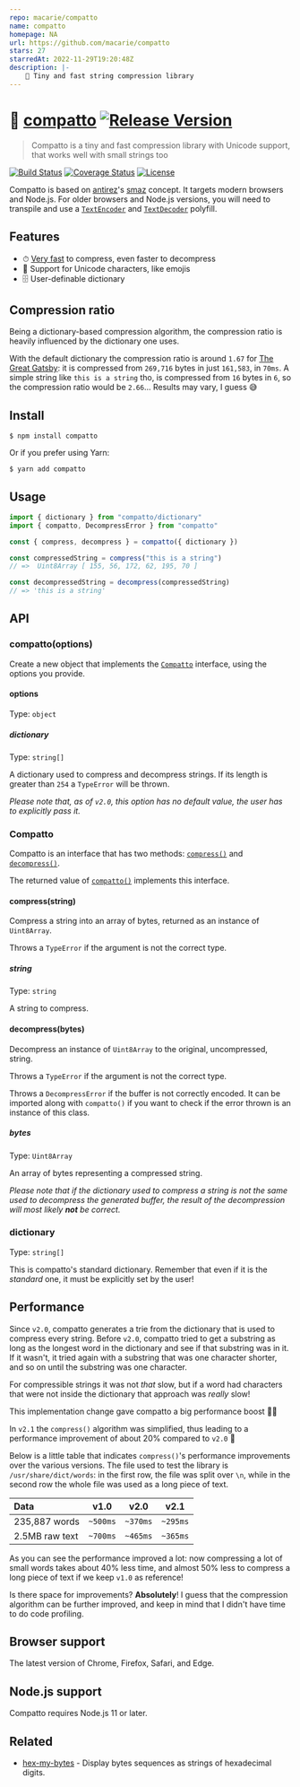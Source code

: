 ```yaml
---
repo: macarie/compatto
name: compatto
homepage: NA
url: https://github.com/macarie/compatto
stars: 27
starredAt: 2022-11-29T19:20:48Z
description: |-
    📮 Tiny and fast string compression library
---
```


# 📮 [compatto](https://github.com/macarie/compatto) [![Release Version](https://img.shields.io/npm/v/compatto.svg?label=&color=0080FF)](https://www.npmjs.com/package/compatto)

> Compatto is a tiny and fast compression library with Unicode support, that works well with small strings too

[![Build Status](https://img.shields.io/travis/com/macarie/compatto)](https://travis-ci.com/macarie/compatto) [![Coverage Status](https://img.shields.io/codecov/c/github/macarie/compatto)](https://codecov.io/gh/macarie/compatto/)
[![License](https://img.shields.io/npm/l/compatto?color=42cdad)](https://github.com/macarie/compatto/blob/master/license)

Compatto is based on [antirez](https://github.com/antirez/)'s [smaz](https://github.com/antirez/smaz) concept. It targets modern browsers and Node.js. For older browsers and Node.js versions, you will need to transpile and use a [`TextEncoder`](https://developer.mozilla.org/en-US/docs/Web/API/TextEncoder) and [`TextDecoder`](https://developer.mozilla.org/en-US/docs/Web/API/TextDecoder) polyfill.

## Features

- ⏱ [Very fast](#performance) to compress, even faster to decompress
- 🍯 Support for Unicode characters, like emojis
- 🗄 User-definable dictionary

## Compression ratio

Being a dictionary-based compression algorithm, the compression ratio is heavily influenced by the dictionary one uses.

With the default dictionary the compression ratio is around `1.67` for [The Great Gatsby](http://gutenberg.net.au/ebooks02/0200041.txt): it is compressed from `269,716` bytes in just `161,583`, in `70ms`. A simple string like `this is a string` tho, is compressed from `16` bytes in `6`, so the compression ratio would be `2.66`... Results may vary, I guess 😅

## Install

```console
$ npm install compatto
```

Or if you prefer using Yarn:

```console
$ yarn add compatto
```

## Usage

```javascript
import { dictionary } from "compatto/dictionary"
import { compatto, DecompressError } from "compatto"

const { compress, decompress } = compatto({ dictionary })

const compressedString = compress("this is a string")
// =>  Uint8Array [ 155, 56, 172, 62, 195, 70 ]

const decompressedString = decompress(compressedString)
// => 'this is a string'
```

## API

### compatto(options)

Create a new object that implements the [`Compatto`](#compatto) interface, using the options you provide.

#### options

Type: `object`

##### dictionary

Type: `string[]`

A dictionary used to compress and decompress strings. If its length is greater than `254` a `TypeError` will be thrown.

_Please note that, as of `v2.0`, this option has no default value, the user has to explicitly pass it._

### Compatto

Compatto is an interface that has two methods: [`compress()`](#compressstring) and [`decompress()`](#decompressbytes).

The returned value of [`compatto()`](#compattooptions) implements this interface.

#### compress(string)

Compress a string into an array of bytes, returned as an instance of `Uint8Array`.

Throws a `TypeError` if the argument is not the correct type.

##### string

Type: `string`

A string to compress.

#### decompress(bytes)

Decompress an instance of `Uint8Array` to the original, uncompressed, string.

Throws a `TypeError` if the argument is not the correct type.

Throws a `DecompressError` if the buffer is not correctly encoded. It can be imported along with `compatto()` if you want to check if the error thrown is an instance of this class.

##### bytes

Type: `Uint8Array`

An array of bytes representing a compressed string.

_Please note that if the dictionary used to compress a string is not the same used to decompress the generated buffer, the result of the decompression will most likely **not** be correct._

### dictionary

Type: `string[]`

This is compatto's standard dictionary. Remember that even if it is the _standard_ one, it must be explicitly set by the user!

## Performance

Since `v2.0`, compatto generates a trie from the dictionary that is used to compress every string. Before `v2.0`, compatto tried to get a substring as long as the longest word in the dictionary and see if that substring was in it. If it wasn't, it tried again with a substring that was one character shorter, and so on until the substring was one character.

For compressible strings it was not _that_ slow, but if a word had characters that were not inside the dictionary that approach was _really_ slow!

This implementation change gave compatto a big performance boost 🚌💨

In `v2.1` the `compress()` algorithm was simplified, thus leading to a performance improvement of about 20% compared to `v2.0` 🐌

Below is a little table that indicates `compress()`'s performance improvements over the various versions. The file used to test the library is `/usr/share/dict/words`: in the first row, the file was split over `\n`, while in the second row the whole file was used as a long piece of text.

| Data           |   v1.0   |   v2.0   |   v2.1   |
| :------------- | :------: | :------: | :------: |
| 235,887 words  | `~500ms` | `~370ms` | `~295ms` |
| 2.5MB raw text | `~700ms` | `~465ms` | `~365ms` |

As you can see the performance improved a lot: now compressing a lot of small words takes about 40% less time, and almost 50% less to compress a long piece of text if we keep `v1.0` as reference!

Is there space for improvements? **Absolutely**! I guess that the compression algorithm can be further improved, and keep in mind that I didn't have time to do code profiling.

## Browser support

The latest version of Chrome, Firefox, Safari, and Edge.

## Node.js support

Compatto requires Node.js 11 or later.

## Related

- [hex-my-bytes](https://github.com/macarie/hex-my-bytes) - Display bytes sequences as strings of hexadecimal digits.

